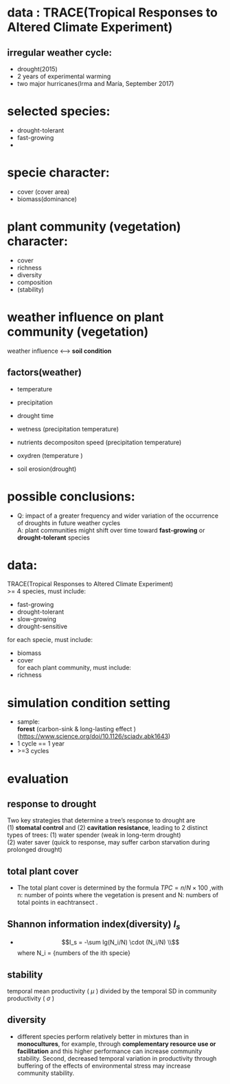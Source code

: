 # data : TRACE(Tropical  Responses  to  Altered  Climate  Experiment)  
## irregular weather cycle: 
- drought(2015)  
- 2 years of experimental warming  
- two major hurricanes(Irma  and  María,  September  2017) 
# selected species: 
- drought-tolerant
- fast-growing  
- 
# specie character:
- cover (cover area)    
- biomass(dominance)  
# plant community (vegetation) character: 
- cover 
- richness 
- diversity  
- composition  
- (stability)  
# weather influence on plant community (vegetation) 
weather influence <--> **soil condition**  
## factors(weather)  
- temperature  
- precipitation  
- drought time 

- wetness (precipitation temperature)
- nutrients decompositon speed (precipitation temperature)
- oxydren  (temperature )
- soil erosion(drought)

# possible conclusions:  
-  Q: impact of a greater frequency and wider variation of the occurrence of 
droughts in future weather cycles  
A: plant  communities  might  shift  over  time  toward  **fast-growing**  or  **drought-tolerant** species

# data: 
TRACE(Tropical  Responses  to  Altered  Climate  Experiment)  
 \>= 4 species, must include: 
- fast-growing  
- drought-tolerant  
- slow-growing  
- drought-sensitive 

for each specie, must include: 
- biomass  
- cover  
for each plant community, must include: 
- richness 

# simulation condition setting  
- sample:  
**forest** (carbon-sink & long-lasting effect )(https://www.science.org/doi/10.1126/sciadv.abk1643)
- 1 cycle == 1 year  
- \>=3 cycles

# evaluation 
## response to drought  
Two key strategies that determine a tree’s response to drought are  
(1) **stomatal control** and (2) **cavitation resistance**, leading to 2 distinct types of trees: 
(1) water spender (weak in long-term drought)  
(2) water saver (quick to response, may suffer carbon starvation during prolonged drought)
## total plant cover
- The total plant cover is determined by the formula $TPC  = n/N \times 100$ ,with n: number of points where the vegetation is present and N: numbers of total points in eachtransect .
## Shannon information index(diversity) $I_s$  
- $$I_s = -\sum lg(N_i/N) \cdot (N_i/N) \\$$
   where N_i = {numbers  of the ith specie}  

## stability  
temporal mean productivity ( $\mu$ ) divided by the temporal SD in community productivity ( $\sigma$ )  
## diversity  
- different species perform relatively better in mixtures than in **monocultures**, for example, through **complementary resource use or facilitation** and this higher performance can increase community stability. Second, decreased temporal variation in productivity through buffering of the effects of environmental stress may increase community stability.
